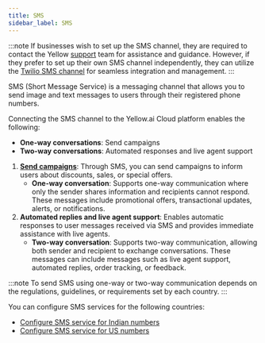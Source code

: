 ```yaml
---
title: SMS 
sidebar_label: SMS
---
```


:::note 
If businesses wish to set up the SMS channel, they are required to contact the Yellow [support](mailto:support@yellow.ai) team for assistance and guidance. However, if they prefer to set up their own SMS channel independently, they can utilize the [Twilio SMS channel](https://docs.yellow.ai/docs/platform_concepts/channelConfiguration/twilio-sms) for seamless integration and management. 
:::

SMS (Short Message Service) is a messaging channel that allows you to send image and text messages to users through their registered phone numbers.

Connecting the SMS channel to the Yellow.ai Cloud platform enables the following:

* **One-way conversations**: Send campaigns
* **Two-way conversations**: Automated responses and live agent support

1. **[Send campaigns](https://docs.yellow.ai/docs/platform_concepts/engagement/outbound/outbound-campaigns/run-campaign#31-sms-campaign)**: Through SMS, you can send campaigns to inform users about discounts, sales, or special offers.
    * **One-way conversation**: Supports one-way communication where only the sender shares information and recipients cannot respond. These messages include promotional offers, transactional updates, alerts, or notifications.
2. **Automated replies and live agent support**: Enables automatic responses to user messages received via SMS and provides immediate assistance with live agents.
   * **Two-way conversation**: Supports two-way communication, allowing both sender and recipient to exchange conversations. These messages can include messages such as live agent support, automated replies, order tracking, or feedback.

:::note
To send SMS using one-way or two-way communication depends on the regulations, guidelines, or requirements set by each country.
:::

You can configure SMS services for the following countries:

* [Configure SMS service for Indian numbers](https://docs.yellow.ai/docs/platform_concepts/channelConfiguration/sms-outbound-india)
* [Configure SMS service for US numbers](https://docs.yellow.ai/docs/platform_concepts/channelConfiguration/sms-inbound-US)







